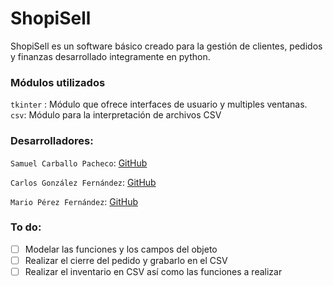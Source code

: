 # ShopiSell
ShopiSell es un software básico creado para la gestión de clientes, pedidos y finanzas desarrollado integramente en python.
### Módulos utilizados
  `tkinter` : Módulo que ofrece interfaces de usuario y multiples ventanas.
  `csv`: Módulo para la interpretación de archivos CSV
  
### Desarrolladores:
  `Samuel Carballo Pacheco`: [GitHub](https://github.com/samuelcrb)
  
  `Carlos González Fernández`: [GitHub](https://github.com/Carlos986-hub)
  
  `Mario Pérez Fernández`: [GitHub](http://github.com/MarioP-Dev)
  
### To do:
- [ ] Modelar las funciones y los campos del objeto
- [ ] Realizar el cierre del pedido y grabarlo en el CSV
- [ ] Realizar el inventario en CSV así como las funciones a realizar
